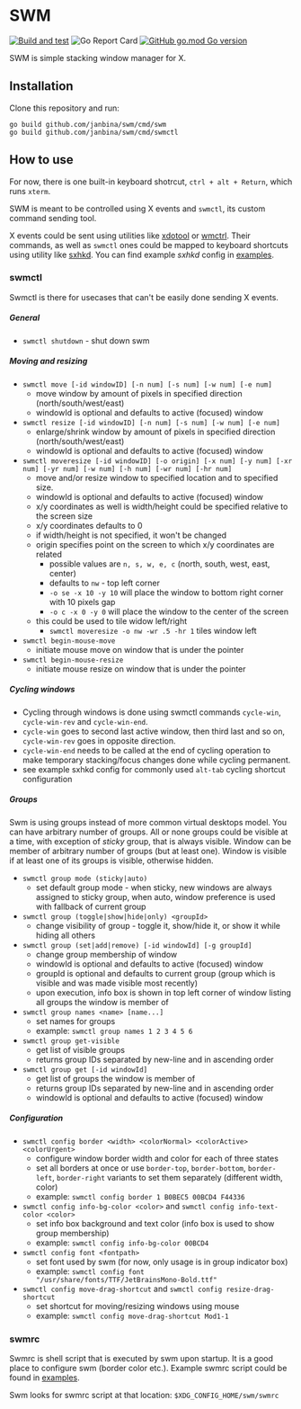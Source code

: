 # SWM
[![Build and test](https://github.com/janbina/swm/workflows/Build%20and%20test/badge.svg)](https://github.com/janbina/swm/actions?query=workflow%3A%22Build+and+test%22)
![Go Report Card](https://goreportcard.com/badge/github.com/janbina/swm)
[![GitHub go.mod Go version](https://img.shields.io/github/go-mod/go-version/janbina/swm)](https://golang.org/doc/devel/release.html)

SWM is simple stacking window manager for X.

## Installation

Clone this repository and run:
```
go build github.com/janbina/swm/cmd/swm
go build github.com/janbina/swm/cmd/swmctl
```

## How to use

For now, there is one built-in keyboard shotrcut, `ctrl + alt + Return`, which runs `xterm`.

SWM is meant to be controlled using X events and `swmctl`, its custom command sending tool.

X events could be sent using utilities like [xdotool](https://github.com/jordansissel/xdotool)
or [wmctrl](http://tripie.sweb.cz/utils/wmctrl/).
Their commands, as well as `swmctl` ones could be mapped to keyboard shortcuts using utility
like [sxhkd](https://github.com/baskerville/sxhkd).
You can find example _sxhkd_ config in [examples](https://github.com/janbina/swm/tree/master/examples).

### swmctl

Swmctl is there for usecases that can't be easily done sending X events.

##### General
- `swmctl shutdown` - shut down swm

##### Moving and resizing
- `swmctl move [-id windowID] [-n num] [-s num] [-w num] [-e num]`
    - move window by amount of pixels in specified direction (north/south/west/east)
    - windowId is optional and defaults to active (focused) window
- `swmctl resize [-id windowID] [-n num] [-s num] [-w num] [-e num]`
    - enlarge/shrink window by amount of pixels in specified direction (north/south/west/east)
    - windowId is optional and defaults to active (focused) window
- `swmctl moveresize [-id windowID] [-o origin]
                     [-x num] [-y num] [-xr num] [-yr num]
                     [-w num] [-h num] [-wr num] [-hr num]`
    - move and/or resize window to specified location and to specified size.
    - windowId is optional and defaults to active (focused) window
    - x/y coordinates as well is width/height could be specified relative to the screen size
    - x/y coordinates defaults to 0
    - if width/height is not specified, it won't be changed
    - origin specifies point on the screen to which x/y coordinates are related
        - possible values are `n, s, w, e, c` (north, south, west, east, center)
        - defaults to `nw` - top left corner
        - `-o se -x 10 -y 10` will place the window to bottom right corner with 10 pixels gap
        - `-o c -x 0 -y 0` will place the window to the center of the screen
    - this could be used to tile widow left/right
        - `swmctl moveresize -o nw -wr .5 -hr 1` tiles window left
- `swmctl begin-mouse-move`
    - initiate mouse move on window that is under the pointer
- `swmctl begin-mouse-resize`
    - initiate mouse resize on window that is under the pointer

##### Cycling windows
- Cycling through windows is done using swmctl commands `cycle-win`, `cycle-win-rev` and `cycle-win-end`.
- `cycle-win` goes to second last active window, then third last and so on, `cycle-win-rev` goes in opposite direction.
- `cycle-win-end` needs to be called at the end of cycling operation to make temporary stacking/focus changes done while cycling permanent.
- see example sxhkd config for commonly used `alt-tab` cycling shortcut configuration

##### Groups
Swm is using groups instead of more common virtual desktops model.
You can have arbitrary number of groups.
All or none groups could be visible at a time, with exception of _sticky_ group, that is always visible.
Window can be member of arbitrary number of groups (but at least one).
Window is visible if at least one of its groups is visible, otherwise hidden.

- `swmctl group mode (sticky|auto)`
    - set default group mode - when sticky, new windows are always assigned to sticky group, when auto, window preference is used with fallback of current group
- `swmctl group (toggle|show|hide|only) <groupId>`
    - change visibility of group - toggle it, show/hide it, or show it while hiding all others
- `swmctl group (set|add|remove) [-id windowId] [-g groupId]`
    - change group membership of window
    - windowId is optional and defaults to active (focused) window
    - groupId is optional and defaults to current group (group which is visible and was made visible most recently)
    - upon execution, info box is shown in top left corner of window listing all groups the window is member of
- `swmctl group names <name> [name...]`
    - set names for groups
    - example: `swmctl group names 1 2 3 4 5 6`
- `swmctl group get-visible`
    - get list of visible groups
    - returns group IDs separated by new-line and in ascending order
- `swmctl group get [-id windowId]`
    - get list of groups the window is member of
    - returns group IDs separated by new-line and in ascending order
    - windowId is optional and defaults to active (focused) window

##### Configuration
- `swmctl config border <width> <colorNormal> <colorActive> <colorUrgent>`
    - configure window border width and color for each of three states
    - set all borders at once or use `border-top`, `border-bottom`, `border-left`, `border-right` variants to set them separately (different width, color)
    - example: `swmctl config border 1 B0BEC5 00BCD4 F44336`
- `swmctl config info-bg-color <color>` and `swmctl config info-text-color <color>`
    - set info box background and text color (info box is used to show group membership)
    - example: `swmctl config info-bg-color 00BCD4`
- `swmctl config font <fontpath>`
    - set font used by swm (for now, only usage is in group indicator box)
    - example: `swmctl config font "/usr/share/fonts/TTF/JetBrainsMono-Bold.ttf"`
- `swmctl config move-drag-shortcut` and `swmctl config resize-drag-shortcut`
    - set shortcut for moving/resizing windows using mouse
    - example: `swmctl config move-drag-shortcut Mod1-1`

### swmrc

Swmrc is shell script that is executed by swm upon startup.
It is a good place to configure swm (border color etc.).
Example swmrc script could be found in [examples](https://github.com/janbina/swm/tree/master/examples).

Swm looks for swmrc script at that location: `$XDG_CONFIG_HOME/swm/swmrc`

